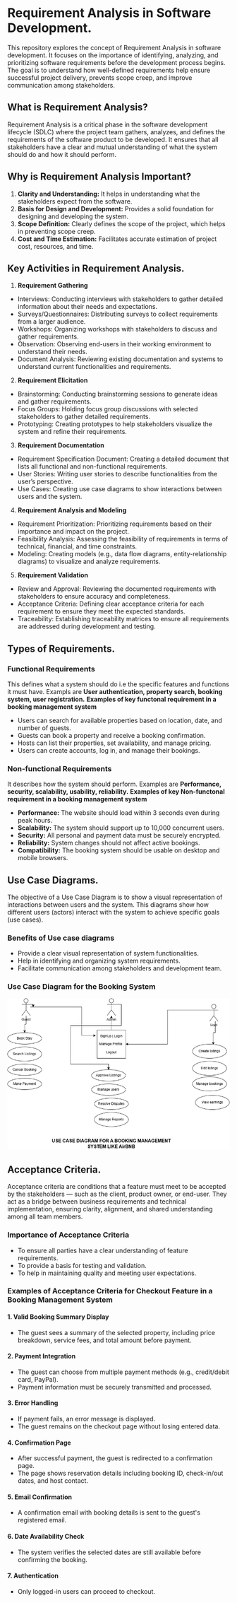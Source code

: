 # Requirement Analysis in Software Development.
This repository explores the concept of Requirement Analysis in software development. It focuses on the importance of identifying, analyzing, and prioritizing software requirements before the development process begins. The goal is to understand how well-defined requirements help ensure successful project delivery, prevents scope creep, and improve communication among stakeholders. 

## What is Requirement Analysis?
Requirement Analysis is a critical phase in the software development lifecycle (SDLC) where the project team gathers, analyzes, and defines the requirements of the software product to be developed. It ensures that all stakeholders have a clear and mutual understanding of what the system should do and how it should perform.

## Why is Requirement Analysis Important?
1. **Clarity and Understanding:** It helps in understanding what the stakeholders expect from the software.
2. **Basis for Design and Development:** Provides a solid foundation for designing and developing the system.
3. **Scope Definition:** Clearly defines the scope of the project, which helps in preventing scope creep.
4. **Cost and Time Estimation:** Facilitates accurate estimation of project cost, resources, and time.

## Key Activities in Requirement Analysis.
1. **Requirement Gathering** 
  - Interviews: Conducting interviews with stakeholders to gather detailed information about their needs and expectations.
  - Surveys/Questionnaires: Distributing surveys to collect requirements from a larger audience.
  - Workshops: Organizing workshops with stakeholders to discuss and gather requirements.
  - Observation: Observing end-users in their working environment to understand their needs.
  - Document Analysis: Reviewing existing documentation and systems to understand current functionalities and requirements.
2. **Requirement Elicitation**
  - Brainstorming: Conducting brainstorming sessions to generate ideas and gather requirements.
  - Focus Groups: Holding focus group discussions with selected stakeholders to gather detailed requirements.
  - Prototyping: Creating prototypes to help stakeholders visualize the system and refine their requirements.
3. **Requirement Documentation**
  - Requirement Specification Document: Creating a detailed document that lists all functional and non-functional requirements.
  - User Stories: Writing user stories to describe functionalities from the user’s perspective.
  - Use Cases: Creating use case diagrams to show interactions between users and the system.
4. **Requirement Analysis and Modeling**
- Requirement Prioritization: Prioritizing requirements based on their importance and impact on the project.
- Feasibility Analysis: Assessing the feasibility of requirements in terms of technical, financial, and time constraints.
- Modeling: Creating models (e.g., data flow diagrams, entity-relationship diagrams) to visualize and analyze requirements.
5. **Requirement Validation**
- Review and Approval: Reviewing the documented requirements with stakeholders to ensure accuracy and completeness.
- Acceptance Criteria: Defining clear acceptance criteria for each requirement to ensure they meet the expected standards.
- Traceability: Establishing traceability matrices to ensure all requirements are addressed during development and testing.
## Types of Requirements.
###  Functional Requirements
This defines what a system should do i.e the specific features and functions it must have. Exampls are **User authentication, property search, booking system, user registration.**
**Examples of key functonal requirement in a booking management system**
- Users can search for available properties based on location, date, and number of guests.
- Guests can book a property and receive a booking confirmation.
- Hosts can list their properties, set availability, and manage pricing.
- Users can create accounts, log in, and manage their bookings.
### Non-functional Requirements
It describes how the system should perform. Examples are **Performance, security, scalability, usability, reliability.**
**Examples of key Non-functonal requirement in a booking management system**
- **Performance:** The website should load within 3 seconds even during peak hours. 
- **Scalability:** The system should support up to 10,000 concurrent users.
- **Security:** All personal and payment data must be securely encrypted.
- **Reliability:** System changes should not affect active bookings.
- **Compatibility:** The booking system should be usable on desktop and mobile browsers.

## Use Case Diagrams.
The objective of a Use Case Diagram is to show a visual representation of interactions between users and the system. This diagrams show how different users (actors) interact with the system to achieve specific goals (use cases).
### Benefits of Use case diagrams
- Provide a clear visual representation of system functionalities.
- Help in identifying and organizing system requirements.
- Facilitate communication among stakeholders and development team.

### Use Case Diagram for the Booking System
![Use Case Diagram for a booking system like AirBnB](./alx-booking-uc.png)

## Acceptance Criteria.
Acceptance criteria are conditions that a feature must meet to be accepted by the stakeholders — such as the client, product owner, or end-user. They act as a bridge between business requirements and technical implementation, ensuring clarity, alignment, and shared understanding among all team members.
### Importance of Acceptance Criteria
- To ensure all parties have a clear understanding of feature requirements.
- To provide a basis for testing and validation.
- To help in maintaining quality and meeting user expectations.
### Examples of Acceptance Criteria for Checkout Feature in a Booking Management System
#### 1. Valid Booking Summary Display
- The guest sees a summary of the selected property, including price breakdown, service fees, and total amount before payment.
#### 2. Payment Integration
- The guest can choose from multiple payment methods (e.g., credit/debit card, PayPal).
- Payment information must be securely transmitted and processed.
#### 3. Error Handling
- If payment fails, an error message is displayed.
- The guest remains on the checkout page without losing entered data.
#### 4. Confirmation Page
- After successful payment, the guest is redirected to a confirmation page.
- The page shows reservation details including booking ID, check-in/out dates, and host contact.
#### 5. Email Confirmation
- A confirmation email with booking details is sent to the guest's registered email.
#### 6. Date Availability Check
- The system verifies the selected dates are still available before confirming the booking.
#### 7. Authentication
- Only logged-in users can proceed to checkout.
